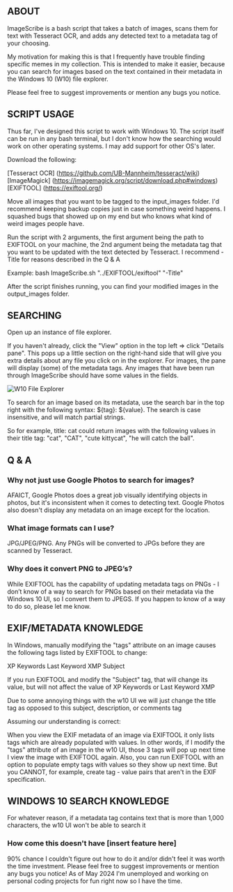 ## ABOUT

ImageScribe is a bash script that takes a batch of images, scans them for text with Tesseract OCR, and adds any detected text to a metadata tag of your choosing.

My motivation for making this is that I frequently have trouble finding specific memes in my collection. This is intended to make it easier, because you can search for images based on the text contained in their metadata in the Windows 10 (W10) file explorer.

Please feel free to suggest improvements or mention any bugs you notice.

## SCRIPT USAGE

Thus far, I've designed this script to work with Windows 10. The script itself can be run in any bash terminal, but I don't know how the searching would work on other operating systems. I may add support for other OS's later.

Download the following:

[Tesseract OCR] (https://github.com/UB-Mannheim/tesseract/wiki)
[ImageMagick] (https://imagemagick.org/script/download.php#windows)
[EXIFTOOL] (https://exiftool.org/)

Move all images that you want to be tagged to the input_images folder. I'd recommend keeping backup copies just in case something weird happens. I squashed bugs that showed up on my end but who knows what kind of weird images people have.

Run the script with 2 arguments, the first argument being the path to EXIFTOOL on your machine, the 2nd argument being the metadata tag that you want to be updated with the text detected by Tesseract. I recommend -Title for reasons described in the Q & A

Example: bash ImageScribe.sh "../EXIFTOOL/exiftool" "-Title"

After the script finishes running, you can find your modified images in the output_images folder.

## SEARCHING

Open up an instance of file explorer.

If you haven't already, click the "View" option in the top left => click "Details pane". This pops up a little section on the right-hand side that will give you extra details about any file you click on in the explorer. For images, the pane will display (some) of the metadata tags. Any images that have been run through ImageScribe should have some values in the fields.

![W10 File Explorer](file_explorer.jpg "JPG with metadata")


To search for an image based on its metadata, use the search bar in the top right with the following syntax: ${tag}: ${value}. The search is case insensitive, and will match partial strings.

So for example, title: cat could return images with the following values in their title tag: "cat", "CAT", "cute kittycat", "he will catch the ball".

## Q & A

### Why not just use Google Photos to search for images?

AFAICT, Google Photos does a great job visually identifying objects in photos, but it's inconsistent when it comes to detecting text. Google Photos also doesn't display any metadata on an image except for the location.

### What image formats can I use?

JPG/JPEG/PNG. Any PNGs will be converted to JPGs before they are scanned by Tesseract.

### Why does it convert PNG to JPEG’s?

While EXIFTOOL has the capability of updating metadata tags on PNGs - I don’t know of a way to search for PNGs based on their metadata via the Windows 10 UI, so I convert them to JPEGS. If you happen to know of a way to do so, please let me know.

## EXIF/METADATA KNOWLEDGE

In Windows, manually modifying the "tags" attribute on an image causes the following tags listed by EXIFTOOL to change:

XP Keywords
Last Keyword XMP
Subject

If you run EXIFTOOL and modify the "Subject" tag, that will change its value, but will not affect the value of XP Keywords or Last Keyword XMP

Due to some annoying things with the w10 UI we will just change the title tag as opposed to this subject, description, or comments tag

Assuming our understanding is correct:

When you view the EXIF metadata of an image via EXIFTOOL it only lists tags which are already populated with values. In other words, if I modify the "tags" attribute of an image in the w10 UI, those 3 tags will pop up next time I view the image with EXIFTOOL again. Also, you can run EXIFTOOL with an option to populate empty tags with values so they show up next time. But you CANNOT, for example, create tag - value pairs that aren't in the EXIF specification.

## WINDOWS 10 SEARCH KNOWLEDGE

For whatever reason, if a metadata tag contains text that is more than 1,000 characters, the w10 UI won't be able to search it

### How come this doesn't have [insert feature here]

90% chance I couldn't figure out how to do it and/or didn't feel it was worth the time investment. Please feel free to suggest improvements or mention any bugs you notice! As of May 2024 I'm unemployed and working on personal coding projects for fun right now so I have the time.